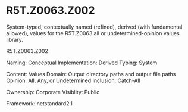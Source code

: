 # R5T.Z0063.Z002
System-typed, contextually named (refined), derived (with fundamental allowed), values for the R5T.Z0063 all or undetermined-opinion values library.

R5T.Z0063.Z002

Naming: Conceptual
Implementation: Derived
Typing: System

Content: Values
Domain: Output directory paths and output file paths
Opinion: All, Any, or Undetermined
Inclusion: Catch-All

Ownership: Corporate
Visiblity: Public

Framework: netstandard2.1